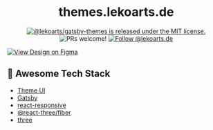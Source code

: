 <h1 align="center">
  themes.lekoarts.de
</h1>

<p align="center">
  <a href="https://github.com/LekoArts/gatsby-themes/blob/main/LICENSE">
    <img src="https://img.shields.io/badge/license-MIT-blue.svg" alt="@lekoarts/gatsby-themes is released under the MIT license." />
  </a>
  <img src="https://img.shields.io/badge/PRs-welcome-brightgreen.svg" alt="PRs welcome!" />
<a href="https://bsky.app/profile/lekoarts.de">
  <img src="https://img.shields.io/badge/Bluesky-0285FF?logo=bluesky&logoColor=fff" alt="Follow @lekoarts.de" />
</a>
</p>

[![View Design on Figma](https://img.lekoarts.de/gatsby/view_design.svg)](https://www.figma.com/file/Dmmvz9AkTAT5HPVvWbgGlJsK/themes.lekoarts.de?node-id=5%3A63)

## 🎉 Awesome Tech Stack

- [Theme UI](https://theme-ui.com/)
- [Gatsby](https://www.gatsbyjs.com/)
- [react-responsive](https://github.com/contra/react-responsive)
- [@react-three/fiber](https://github.com/pmndrs/react-three-fiber)
- [three](http://threejs.org)
